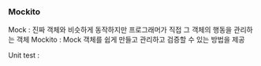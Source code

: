 ### Mockito

Mock : 진짜 객체와 비슷하게 동작하지만 프로그래머가 직접 그 객체의 행동을 관리하는 객체
Mockito : Mock 객체를 쉽게 만들고 관리하고 검증할 수 있는 방법을 제공

Unit test : 